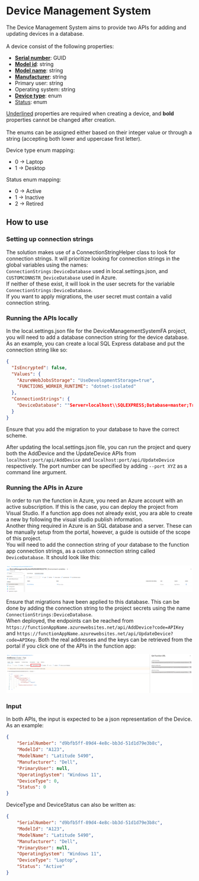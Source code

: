 # Device Management System

The Device Management System aims to provide two APIs for adding and updating devices in a database. \
\
A device consist of the following properties: 

- <ins>**Serial number**</ins>: GUID
- <ins>**Model id**</ins>: string
- <ins>**Model name**</ins>: string
- <ins>**Manufacturer**</ins>: string
- Primary user: string
- Operating system: string
- <ins>**Device type**</ins>: enum
- <ins>Status</ins>: enum

<ins>Underlined</ins> properties are required when creating a device, and **bold** properties cannot be changed after creation.  \
\
The enums can be assigned either based on their integer value or through a string (accepting both lower and uppercase first letter). 

Device type enum mapping: 
- 0 -> Laptop
- 1 -> Desktop

Status enum mapping: 
- 0 -> Active
- 1 -> Inactive
- 2 -> Retired



## How to use

### Setting up connection strings

The solution makes use of a ConnectionStringHelper class to look for connection strings. It will prioritize looking for connection strings in the global variables using the names:  
`ConnectionStrings:DeviceDatabase` used in local.settings.json, and  
`CUSTOMCONNSTR_DeviceDatabase` used in Azure.  
If neither of these exist, it will look in the user secrets for the variable `ConnectionStrings:DeviceDatabase`.  
If you want to apply migrations, the user secret must contain a valid connection string. 

### Running the APIs locally

In the local.settings.json file for the DeviceManagementSystemFA project, you will need to add a database connection string for the device database.
As an example, you can create a local SQL Express database and put the connection string like so: 

```json
{
  "IsEncrypted": false,
  "Values": {
    "AzureWebJobsStorage": "UseDevelopmentStorage=true",
    "FUNCTIONS_WORKER_RUNTIME": "dotnet-isolated"
  },
  "ConnectionStrings": {
    "DeviceDatabase": ""Server=localhost\\SQLEXPRESS;Database=master;Trusted_Connection=True;TrustServerCertificate=True""
  }
}
```

Ensure that you add the migration to your database to have the correct scheme. 

After updating the local.settings.json file, you can run the project and query both the AddDevice and the UpdateDevice APIs from `localhost:port/api/AddDevice` and `localhost:port/api/UpdateDevice` respectively. The port number can be specified by adding `--port XYZ` as a command line argument.  


### Running the APIs in Azure

In order to run the function in Azure, you need an Azure account with an active subscription. If this is the case, you can deploy the project from Visual Studio. If a function app does not already exist, you ara able to create a new by following the visual studio publish information. \
Another thing required in Azure is an SQL database and a server. These can be manually setup from the portal, however, a guide is outside of the scope of this project. \
You will need to add the connection string of your database to the function app connection strings, as a custom connection string called `DeviceDatabase`. It should look like this: 

![Function App Connection String](imgs/AzureConnectionString.png)

Ensure that migrations have been applied to this database. This can be done by adding the connection string to the project secrets using the name `ConnectionStrings:DeviceDatabase`.  \
When deployed, the endpoints can be reached from `https://functionAppName.azurewebsites.net/api/AddDevice?code=APIKey` and `https://functionAppName.azurewebsites.net/api/UpdateDevice?code=APIKey`. Both the real addresses and the keys can be retrieved from the portal if you click one of the APIs in the function app: 

![Function App address and keys](imgs/FunctionAppKeys.png)


### Input


In both APIs, the input is expected to be a json representation of the Device. As an example: 

```json
{
    "SerialNumber": "d9bfb5ff-89d4-4e8c-bb3d-51d1d79e3b8c",
    "ModelId": "A123",
    "ModelName": "Latitude 5490",
    "Manufacturer": "Dell",
    "PrimaryUser": null,
    "OperatingSystem": "Windows 11",
    "DeviceType": 0,
    "Status": 0
}
```

DeviceType and DeviceStatus can also be written as: 

```json
{
    "SerialNumber": "d9bfb5ff-89d4-4e8c-bb3d-51d1d79e3b8c",
    "ModelId": "A123",
    "ModelName": "Latitude 5490",
    "Manufacturer": "Dell",
    "PrimaryUser": null,
    "OperatingSystem": "Windows 11",
    "DeviceType": "Laptop",
    "Status": "Active"
}
```